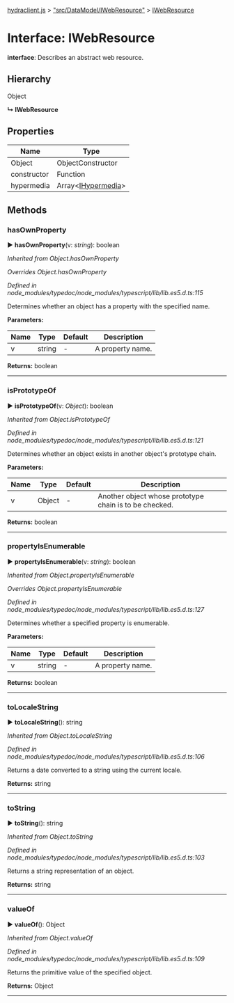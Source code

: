 [hydraclient.js](../index.md) > ["src/DataModel/IWebResource"](../modules/_src_datamodel_iwebresource_.md) > [IWebResource](../interfaces/_src_datamodel_iwebresource_.iwebresource.md)



# Interface: IWebResource

**interface**: Describes an abstract web resource.

## Hierarchy


 Object

**↳ IWebResource**








## Properties

| Name  | Type                
| ------ | ------------------- 
| Object | ObjectConstructor
| constructor | Function
| hypermedia | Array<[IHypermedia](_src_datamodel_ihypermedia_.ihypermedia.md)>
## Methods
<a id="hasownproperty"></a>

###  hasOwnProperty

► **hasOwnProperty**(v: *string*): boolean



*Inherited from Object.hasOwnProperty*

*Overrides Object.hasOwnProperty*

*Defined in node_modules/typedoc/node_modules/typescript/lib/lib.es5.d.ts:115*

Determines whether an object has a property with the specified name.


**Parameters:**

| Name  | Type                | Default | Description  |
| ------ | ------------------- | ------------ | ------------ |
| v  | string | - | A property name. |





**Returns:** boolean





___

<a id="isprototypeof"></a>

###  isPrototypeOf

► **isPrototypeOf**(v: *Object*): boolean



*Inherited from Object.isPrototypeOf*

*Defined in node_modules/typedoc/node_modules/typescript/lib/lib.es5.d.ts:121*

Determines whether an object exists in another object's prototype chain.


**Parameters:**

| Name  | Type                | Default | Description  |
| ------ | ------------------- | ------------ | ------------ |
| v  | Object | - | Another object whose prototype chain is to be checked. |





**Returns:** boolean





___

<a id="propertyisenumerable"></a>

###  propertyIsEnumerable

► **propertyIsEnumerable**(v: *string*): boolean



*Inherited from Object.propertyIsEnumerable*

*Overrides Object.propertyIsEnumerable*

*Defined in node_modules/typedoc/node_modules/typescript/lib/lib.es5.d.ts:127*

Determines whether a specified property is enumerable.


**Parameters:**

| Name  | Type                | Default | Description  |
| ------ | ------------------- | ------------ | ------------ |
| v  | string | - | A property name. |





**Returns:** boolean





___

<a id="tolocalestring"></a>

###  toLocaleString

► **toLocaleString**(): string



*Inherited from Object.toLocaleString*

*Defined in node_modules/typedoc/node_modules/typescript/lib/lib.es5.d.ts:106*

Returns a date converted to a string using the current locale.




**Returns:** string





___

<a id="tostring"></a>

###  toString

► **toString**(): string



*Inherited from Object.toString*

*Defined in node_modules/typedoc/node_modules/typescript/lib/lib.es5.d.ts:103*

Returns a string representation of an object.




**Returns:** string





___

<a id="valueof"></a>

###  valueOf

► **valueOf**(): Object



*Inherited from Object.valueOf*

*Defined in node_modules/typedoc/node_modules/typescript/lib/lib.es5.d.ts:109*

Returns the primitive value of the specified object.




**Returns:** Object





___



